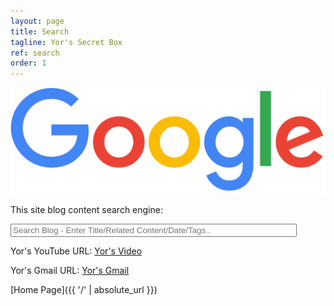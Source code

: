 ```yaml
---
layout: page
title: Search
tagline: Yor's Secret Box
ref: search
order: 1
---
```


[![png](/images/search/google.png)](https://www.google.com)

This site blog content search engine:

<!-- HTML elements for search -->
<input type="text" id="search-input" placeholder="Search Blog - Enter Title/Related Content/Date/Tags.." style="width:450px;"/>
<ul id="results-container"></ul>

<!-- script pointing to jekyll-search.js -->
<script src="/script/simple-jekyll-search.min.js"></script>

<script>
SimpleJekyllSearch({
    searchInput: document.getElementById('search-input'),
    resultsContainer: document.getElementById('results-container'),
    json: '/script/search.json',
    searchResultTemplate: '<li><a href="{url}" title="{desc}">{title}</a></li>',
    noResultsText: 'No article found',
    limit: 20,
    fuzzy: false
  })
</script>

Yor's YouTube URL: [Yor's Video](https://www.youtube.com/@user-yor/featured)

Yor's Gmail URL: [Yor's Gmail](https://mail.google.com/mail)

[Home Page]({{ '/' | absolute_url }})
